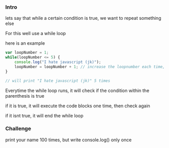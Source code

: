 ### Intro

lets say that while a certain condition is true, we want to repeat something else

For this well use a while loop

here is an example

```Javascript
var loopNumber = 1;
while(loopNumber <= 5) {
    console.log("I hate javascript (jk)");
    loopNumber = loopNumber + 1; // increase the loopnumber each time, otherwise loopNumber will always be      less than 5, which will make the program run forever
}

// will print "I hate javascript (jk)" 5 times
```

Everytime the while loop runs, it will check if the condition within the parenthesis is true

if it is true, it will execute the code blocks one time, then check again

if it isnt true, it will end the while loop

### Challenge

print your name 100 times, but write console.log() only once